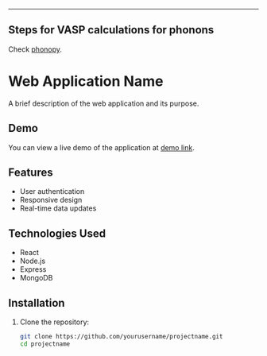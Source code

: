 
---

## Steps for VASP calculations for phonons
Check [phonopy](https://phonopy.github.io/phonopy/).

# Web Application Name

A brief description of the web application and its purpose.

## Demo

You can view a live demo of the application at [demo link](https://example.com).

## Features

- User authentication
- Responsive design
- Real-time data updates

## Technologies Used

- React
- Node.js
- Express
- MongoDB

## Installation

1. Clone the repository:

   ```bash
   git clone https://github.com/yourusername/projectname.git
   cd projectname
